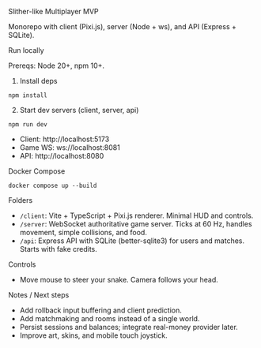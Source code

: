 Slither-like Multiplayer MVP

Monorepo with client (Pixi.js), server (Node + ws), and API (Express + SQLite).

Run locally

Prereqs: Node 20+, npm 10+.

1. Install deps

```
npm install
```

2. Start dev servers (client, server, api)

```
npm run dev
```

- Client: http://localhost:5173
- Game WS: ws://localhost:8081
- API: http://localhost:8080

Docker Compose

```
docker compose up --build
```

Folders

- `/client`: Vite + TypeScript + Pixi.js renderer. Minimal HUD and controls.
- `/server`: WebSocket authoritative game server. Ticks at 60 Hz, handles movement, simple collisions, and food.
- `/api`: Express API with SQLite (better-sqlite3) for users and matches. Starts with fake credits.

Controls

- Move mouse to steer your snake. Camera follows your head.

Notes / Next steps

- Add rollback input buffering and client prediction.
- Add matchmaking and rooms instead of a single world.
- Persist sessions and balances; integrate real-money provider later.
- Improve art, skins, and mobile touch joystick.


